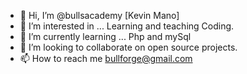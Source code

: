 - 👋 Hi, I’m @bullsacademy [Kevin Mano]
- 👀 I’m interested in ... Learning and teaching Coding.
- 🌱 I’m currently learning ... Php and mySql
- 💞️ I’m looking to collaborate on open source projects.
- 📫 How to reach me bullforge@gmail.com

<!---
bullsacademy/bullsacademy is a ✨ special ✨ repository because its `README.md` (this file) appears on your GitHub profile.
You can click the Preview link to take a look at your changes.
--->
